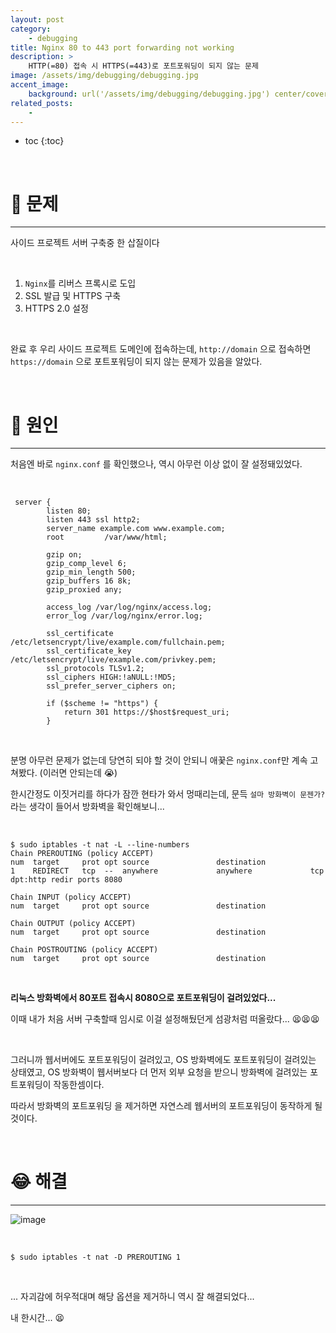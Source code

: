 ```yaml
---
layout: post
category:
    - debugging
title: Nginx 80 to 443 port forwarding not working
description: >
    HTTP(=80) 접속 시 HTTPS(=443)로 포트포워딩이 되지 않는 문제
image: /assets/img/debugging/debugging.jpg
accent_image:
    background: url('/assets/img/debugging/debugging.jpg') center/cover
related_posts:
    -
---
```


* toc
{:toc}
  
<br />

# 🚨 문제

---

사이드 프로젝트 서버 구축중 한 삽질이다

<br />

1. `Nginx`를 리버스 프록시로 도입
2. SSL 발급 및 HTTPS 구축
3. HTTPS 2.0 설정

<br />

완료 후 우리 사이드 프로젝트 도메인에 접속하는데, `http://domain` 으로 접속하면 `https://domain` 으로 포트포워딩이 되지 않는 문제가 있음을 알았다.

<br />

# 🚧 원인

---

처음엔 바로 `nginx.conf` 를 확인했으나, 역시 아무런 이상 없이 잘 설정돼있었다.

<br />

```shell
 server {
        listen 80;
        listen 443 ssl http2;
        server_name example.com www.example.com;
        root         /var/www/html;

        gzip on;
        gzip_comp_level 6;
        gzip_min_length 500;
        gzip_buffers 16 8k;
        gzip_proxied any;

        access_log /var/log/nginx/access.log;
        error_log /var/log/nginx/error.log;

        ssl_certificate /etc/letsencrypt/live/example.com/fullchain.pem;
        ssl_certificate_key /etc/letsencrypt/live/example.com/privkey.pem;
        ssl_protocols TLSv1.2;
        ssl_ciphers HIGH:!aNULL:!MD5;
        ssl_prefer_server_ciphers on;

        if ($scheme != "https") {
            return 301 https://$host$request_uri;
        }
```

<br />

분명 아무런 문제가 없는데 당연히 되야 할 것이 안되니 애꿎은 `nginx.conf`만 계속 고쳐봤다. (이러면 안되는데 😭)

한시간정도 이짓거리를 하다가 잠깐 현타가 와서 멍때리는데, 문득 `설마 방화벽이 문젠가?` 라는 생각이 들어서 방화벽을 확인해보니...

<br />

```shell
$ sudo iptables -t nat -L --line-numbers
Chain PREROUTING (policy ACCEPT)
num  target     prot opt source               destination
1    REDIRECT   tcp  --  anywhere             anywhere             tcp dpt:http redir ports 8080

Chain INPUT (policy ACCEPT)
num  target     prot opt source               destination

Chain OUTPUT (policy ACCEPT)
num  target     prot opt source               destination

Chain POSTROUTING (policy ACCEPT)
num  target     prot opt source               destination
```

<br />

**리눅스 방화벽에서 80포트 접속시 8080으로 포트포워딩이 걸려있었다...**

이때 내가 처음 서버 구축할때 임시로 이걸 설정해뒀던게 섬광처럼 떠올랐다... 😫😫😫

<br />

그러니까 웹서버에도 포트포워딩이 걸려있고, OS 방화벽에도 포트포워딩이 걸려있는 상태였고, OS 방화벽이 웹서버보다 더 먼저 외부 요청을 받으니 방화벽에 걸려있는 포트포워딩이 작동한셈이다.

따라서 방화벽의 포트포워딩 을 제거하면 자연스레 웹서버의 포트포워딩이 동작하게 될 것이다.

<br />

# 😂 해결

---

![image](https://user-images.githubusercontent.com/71188307/142854123-f42735ee-f279-4bd2-9551-94c20a1f8eb5.png)

<br />

```shell
$ sudo iptables -t nat -D PREROUTING 1
```

<br />

... 자괴감에 허우적대며 해당 옵션을 제거하니 역시 잘 해결되었다...

내 한시간... 😫

<br />

